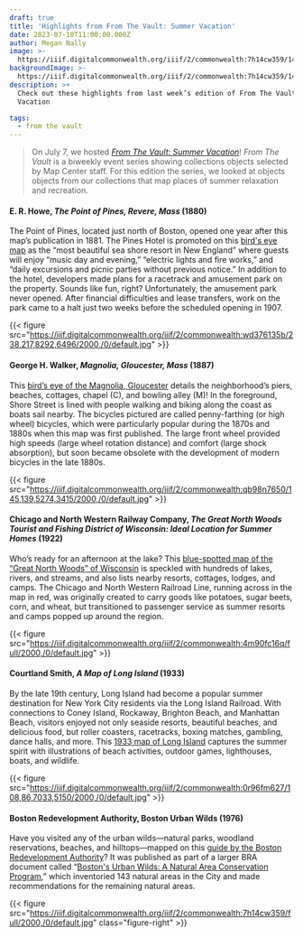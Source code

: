 ```yaml
---
draft: true
title: 'Highlights from From The Vault: Summer Vacation'
date: 2023-07-10T11:00:00.000Z
author: Megan Nally
image: >-
  https://iiif.digitalcommonwealth.org/iiif/2/commonwealth:7h14cw359/146,1435,5342,3425/2000,/0/default.jpg
backgroundImage: >-
  https://iiif.digitalcommonwealth.org/iiif/2/commonwealth:7h14cw359/146,1435,5342,3425/2000,/0/default.jpg
description: >+
  Check out these highlights from last week’s edition of From The Vault: Summer
  Vacation

tags:
  - from the vault
---
```


> On July 7, we hosted *[From The Vault: Summer Vacation](https://www.leventhalmap.org/event/from-the-vault-collections-showing-summer-vacation/)*! *From The Vault* is a biweekly event series showing collections objects selected by Map Center staff. For this edition the series, we looked at objects objects from our collections that map places of summer relaxation and recreation.

#### E. R. Howe, *The Point of Pines, Revere, Mass* (1880)

The Point of Pines, located just north of Boston, opened one year after this map’s publication in 1881. The Pines Hotel is promoted on this [bird's eye map](https://collections.leventhalmap.org/search/commonwealth:wd3761342) as the “most beautiful sea shore resort in New England” where guests will enjoy “music day and evening,” “electric lights and fire works,” and “daily excursions and picnic parties without previous notice.” In addition to the hotel, developers made plans for a racetrack and amusement park on the property. Sounds like fun, right? Unfortunately, the amusement park never opened. After financial difficulties and lease transfers, work on the park came to a halt just two weeks before the scheduled opening in 1907.

{{< figure src="https://iiif.digitalcommonwealth.org/iiif/2/commonwealth:wd376135b/238,217,8292,6496/2000,/0/default.jpg" >}}

#### George H. Walker, *Magnolia, Gloucester, Mass* (1887)

This [bird’s eye of the Magnolia, Gloucester](https://collections.leventhalmap.org/search/commonwealth:x633f9030) details the neighborhood’s piers, beaches, cottages, chapel (C), and bowling alley (M)! In the foreground, Shore Street is lined with people walking and biking along the coast as boats sail nearby. The bicycles pictured are called penny-farthing (or high wheel) bicycles, which were particularly popular during the 1870s and 1880s when this map was first published. The large front wheel provided high speeds (large wheel rotation distance) and comfort (large shock absorption), but soon became obsolete with the development of modern bicycles in the late 1880s.

{{< figure src="https://iiif.digitalcommonwealth.org/iiif/2/commonwealth:qb98n7650/145,139,5274,3415/2000,/0/default.jpg" >}}

#### Chicago and North Western Railway Company, *The Great North Woods Tourist and Fishing District of Wisconsin: Ideal Location for Summer Homes* (1922)

Who’s ready for an afternoon at the lake? This [blue-spotted map of the “Great North Woods” of Wisconsin](https://collections.leventhalmap.org/search/commonwealth:4m90fc15f) is speckled with hundreds of lakes, rivers, and streams, and also lists nearby resorts, cottages, lodges, and camps. The Chicago and North Western Railroad Line, running across in the map in red, was originally created to carry goods like potatoes, sugar beets, corn, and wheat, but transitioned to passenger service as summer resorts and camps popped up around the region.

{{< figure src="https://iiif.digitalcommonwealth.org/iiif/2/commonwealth:4m90fc16q/full/2000,/0/default.jpg" >}}

#### Courtland Smith, *A Map of Long Island* (1933)

By the late 19th century, Long Island had become a popular summer destination for New York City residents via the Long Island Railroad. With connections to Coney Island, Rockaway, Brighton Beach, and Manhattan Beach, visitors enjoyed not only seaside resorts, beautiful beaches, and delicious food, but roller coasters, racetracks, boxing matches, gambling, dance halls, and more. This [1933 map of Long Island](https://collections.leventhalmap.org/search/commonwealth:0r96fm61z) captures the summer spirit with illustrations of beach activities, outdoor games, lighthouses, boats, and wildlife.

{{< figure src="https://iiif.digitalcommonwealth.org/iiif/2/commonwealth:0r96fm627/108,86,7033,5150/2000,/0/default.jpg" >}}

#### Boston Redevelopment Authority, Boston Urban Wilds (1976)

Have you visited any of the urban wilds—natural parks, woodland reservations, beaches, and hilltops—mapped on this [guide by the Boston Redevelopment Authority](https://collections.leventhalmap.org/search/commonwealth:7h14cw341)? It was published as part of a larger BRA document called “[Boston's Urban Wilds: A Natural Area Conservation Program](https://archive.org/details/bostonurbanwilds00bost),” which inventoried 143 natural areas in the City and made recommendations for the remaining natural areas. 

{{< figure src="https://iiif.digitalcommonwealth.org/iiif/2/commonwealth:7h14cw359/full/2000,/0/default.jpg" class="figure-right" >}}
